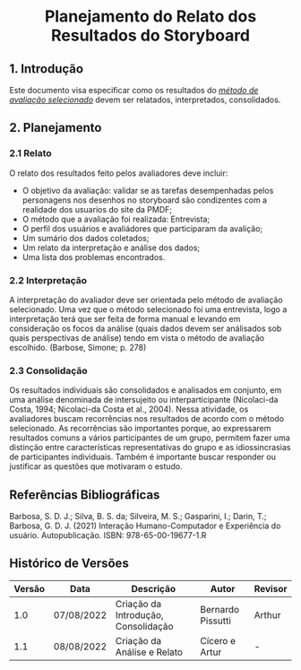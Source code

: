# <center> Planejamento do Relato dos Resultados do Storyboard

## 1. Introdução

Este documento visa especificar como os resultados do [_método de avaliação selecionado_](nivel1/planejamento_avaliacao_storyboard.md)
devem ser relatados, interpretados, consolidados.

## 2. Planejamento

### 2.1 Relato

O relato dos resultados feito pelos avaliadores deve incluir:

* O objetivo da avaliação: validar se as tarefas desempenhadas pelos personagens nos desenhos no storyboard são condizentes com a realidade dos usuarios do site da PMDF;
* O método que a avaliação foi realizada: Entrevista;
* O perfil dos usuários e avaliádores que participaram da avalição;
* Um sumário dos dados coletados;
* Um relato da interpretação e análise dos dados;
* Uma lista dos problemas encontrados.

### 2.2 Interpretação

A interpretação do avaliador deve ser orientada pelo método de avaliação selecionado. Uma vez que o método
selecionado foi uma entrevista, logo a interpretação terá que ser feita de forma manual e levando em consideração
os focos da análise (quais dados devem ser análisados sob quais perspectivas de análise) tendo em vista o método de
avaliação escolhido. (Barbose, Simone; p. 278)

### 2.3 Consolidação

Os resultados individuais são consolidados
e analisados em conjunto, em uma análise denominada de intersujeito ou interparticipante (Nicolaci-da
Costa, 1994; Nicolaci-da Costa et al., 2004). Nessa atividade, os avaliadores buscam recorrências nos
resultados de acordo com o método selecionado. As recorrências são importantes porque, ao expressarem
resultados comuns a vários participantes de um grupo, permitem fazer uma distinção entre características
representativas do grupo e as idiossincrasias de participantes individuais. Também é importante buscar responder
ou justificar as questões que motivaram o estudo.

## Referências Bibliográficas

Barbosa, S. D. J.; Silva, B. S. da; Silveira, M. S.; Gasparini, I.; Darin, T.; Barbosa, G. D. J. (2021)
Interação Humano-Computador e Experiência do usuário. Autopublicação. ISBN: 978-65-00-19677-1.R

## Histórico de Versões

| Versão | Data       | Descrição                            | Autor             | Revisor |
|--------|------------|--------------------------------------|-------------------|---------|
| 1.0    | 07/08/2022 | Criação da Introdução, Consolidação  | Bernardo Pissutti | Arthur  |
| 1.1    | 08/08/2022 | Criação da Análise e Relato          | Cícero e Artur    | -       |
